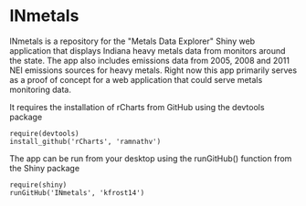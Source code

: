 INmetals
========
INmetals is a repository for the "Metals Data Explorer" Shiny web application that displays Indiana heavy metals data from monitors around the state.  The app also includes emissions data from 2005, 2008 and 2011 NEI emissions sources for heavy metals.  Right now this app primarily serves as a proof of concept for a web application that could serve metals monitoring data.

It requires the installation of rCharts from GitHub using the devtools package

    require(devtools)
    install_github('rCharts', 'ramnathv')

The app can be run from your desktop using the runGitHub() function from the Shiny package

    require(shiny)
    runGitHub('INmetals', 'kfrost14')
